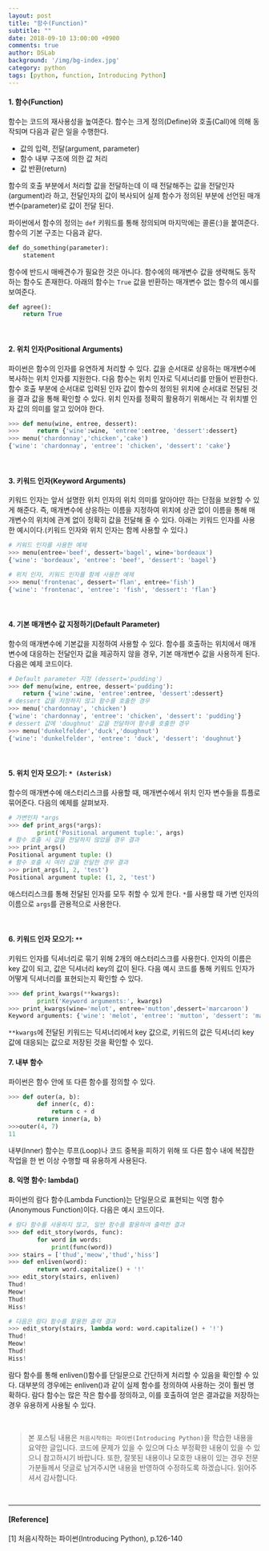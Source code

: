 ```yaml
---
layout: post
title: "함수(Function)"
subtitle: ""
date: 2018-09-10 13:00:00 +0900
comments: true
author: DSLab
background: '/img/bg-index.jpg'
category: python
tags: [python, function, Introducing Python]
---
```


#### 1. 함수(Function)
함수는 코드의 재사용성을 높여준다. 함수는 크게 정의(Define)와 호출(Call)에 의해 동작되며 다음과 같은 일을 수행한다.
  - 값의 입력, 전달(argument, parameter)
  - 함수 내부 구조에 의한 값 처리
  - 값 반환(return)

함수의 호출 부분에서 처리할 값을 전달하는데 이 때 전달해주는 값을 전달인자(argument)라 하고, 전달인자의 값이 복사되어 실제 함수가 정의된 부분에 선언된 매개변수(parameter)로 값이 전달 된다.

파이썬에서 함수의 정의는 `def` 키워드를 통해 정의되며 마지막에는 콜론(:)을 붙여준다. 함수의 기본 구조는 다음과 같다.

```python
def do_something(parameter):
    statement
```

함수에 반드시 매배견수가 필요한 것은 아니다. 함수에의 매개변수 값을 생략해도 동작하는 함수도 존재한다. 아래의 함수는 `True` 값을 반환하는 매개변수 없는 함수의 예시를 보여준다.

```python
def agree():
    return True
```
<br>

#### 2. 위치 인자(Positional Arguments)
파이썬은 함수의 인자를 유연하게 처리할 수 있다. 값을 순서대로 상응하는 매개변수에 복사하는 위치 인자를 지원한다. 다음 함수는 위치 인자로 딕셔너리를 만들어 반환한다. 함수 호출 부분에 순서대로 입력된 인자 값이 함수의 정의된 위치에 순서대로 전달된 것을 결과 값을 통해 확인할 수 있다. 위치 인자를 정확히 활용하기 위해서는 각 위치별 인자 값의 의미를 알고 있어야 한다.
```python
>>> def menu(wine, entree, dessert):
>>>     return {'wine':wine, 'entree':entree, 'dessert':dessert}
>>> menu('chardonnay','chicken','cake')
{'wine': 'chardonnay', 'entree': 'chicken', 'dessert': 'cake'}
```
<br>

#### 3. 키워드 인자(Keyword Arguments)
키워드 인자는 앞서 설명한 위치 인자의 위치 의미를 알아야만 하는 단점을 보완할 수 있게 해준다. 즉, 매개변수에 상응하는 이름을 지정하여 위치에 상관 없이 이름을 통해 매개변수의 위치에 관계 없이 정확히 값을 전달해 줄 수 있다. 아래는 키워드 인자를 사용한 예시이다.(키워드 인자와 위치 인자는 함께 사용할 수 있다.)
```python
# 키워드 인자를 사용한 예제
>>> menu(entree='beef', dessert='bagel', wine='bordeaux')
{'wine': 'bordeaux', 'entree': 'beef', 'dessert': 'bagel'}

# 위치 인자, 키워드 인자를 함께 사용한 예제
>>> menu('frontenac', dessert='flan', entree='fish')
{'wine': 'frontenac', 'entree': 'fish', 'dessert': 'flan'}
```
<br>

#### 4. 기본 매개변수 값 지정하기(Default Parameter)
함수의 매개변수에 기본값을 지정하여 사용할 수 있다. 함수를 호출하는 위치에서 매개변수에 대응하는 전달인자 값을 제공하지 않을 경우, 기본 매개변수 값을 사용하게 된다. 다음은 예제 코드이다.

```python
# Default parameter 지정 (dessert='pudding')
>>> def menu(wine, entree, dessert='pudding'):
	return {'wine':wine, 'entree':entree, 'dessert':dessert}
# dessert 값을 지정하지 않고 함수를 호출한 경우
>>> menu('chardonnay', 'chicken')
{'wine': 'chardonnay', 'entree': 'chicken', 'dessert': 'pudding'}
# dessert 값에 'doughnut' 값을 전달하여 함수를 호출한 경우
>>> menu('dunkelfelder','duck','doughnut')
{'wine': 'dunkelfelder', 'entree': 'duck', 'dessert': 'doughnut'}

```
<br>

#### 5. 위치 인자 모으기: `* (Asterisk)`
함수의 매개변수에 애스터리스크를 사용할 때, 매개변수에서 위치 인자 변수들을 튜플로 묶어준다. 다음의 예제를 살펴보자.
```python
# 가변인자 *args
>>> def print_args(*args):
        print('Positional argument tuple:', args)
# 함수 호출 시 값을 전달하지 않았을 경우 결과        
>>> print_args()
Positional argument tuple: ()
# 함수 호출 시 여러 값을 전달한 경우 결과
>>> print_args(1, 2, 'test')
Positional argument tuple: (1, 2, 'test')
```
애스터리스크를 통해 전달된 인자를 모두 취할 수 있게 한다. `*`를 사용할 때 가변 인자의 이름으로 `args`를 관용적으로 사용한다.

<br>

#### 6. 키워드 인자 모으기: `**`
키워드 인자를 딕셔너리로 묶기 위해 2개의 애스터리스크를 사용한다. 인자의 이름은 key 값이 되고, 값은 딕셔너리 key의 값이 된다. 다음 예시 코드를 통해 키워드 인자가 어떻게 딕셔너리를 표현되는지 확인할 수 있다.
```python
>>> def print_kwargs(**kwargs):
        print('Keyword arguments:', kwargs)
>>> print_kwargs(wine='melot', entree='mutton',dessert='marcaroon')
Keyword arguments: {'wine': 'melot', 'entree': 'mutton', 'dessert': 'marcaroon'}
```
`**kwargs`에 전달된 키워드는 딕셔너리에서 key 값으로, 키워드의 값은 딕셔너리 key 값에 대응되는 값으로 저장된 것을 확인할 수 있다.

#### 7. 내부 함수
파이썬은 함수 안에 또 다른 함수를 정의할 수 있다.

```python
>>> def outer(a, b):
        def inner(c, d):
            return c + d
        return inner(a, b)
>>>outer(4, 7)
11
```
내부(Inner) 함수는 루프(Loop)나 코드 중복을 피하기 위해 또 다른 함수 내에 복잡한 작업을 한 번 이상 수행할 때 유용하게 사용된다.

#### 8. 익명 함수: lambda()
파이썬의 람다 함수(Lambda Function)는 단일문으로 표현되는 익명 함수(Anonymous Function)이다. 다음은 예시 코드이다.

```python
# 람다 함수를 사용하지 않고, 일반 함수를 활용하여 출력한 결과
>>> def edit_story(words, func):
        for word in words:
            print(func(word))
>>> stairs = ['thud','meow','thud','hiss']
>>> def enliven(word):
        return word.capitalize() + '!'
>>> edit_story(stairs, enliven)
Thud!
Meow!
Thud!
Hiss!

# 다음은 람다 함수를 활용한 출력 결과
>>> edit_story(stairs, lambda word: word.capitalize() + '!')
Thud!
Meow!
Thud!
Hiss!
```
람다 함수를 통해 enliven()함수를 단일문으로 간단하게 처리할 수 있음을 확인할 수 있다. 대부분의 경우에는 enliven()과 같이 실제 함수를 정의하여 사용하는 것이 훨씬 명확하다. 람다 함수는 많은 작은 함수를 정의하고, 이를 호출하여 얻은 결과값을 저장하는 경우 유용하게 사용될 수 있다.

<br>

>본 포스팅 내용은 `처음시작하는 파이썬(Introducing Python)`을 학습한 내용을 요약한 글입니다. 코드에 문제가 있을 수 있으며 다소 부정확한 내용이 있을 수 있으니 참고하시기 바랍니다. 또한, 잘못된 내용이나 모호한 내용이 있는 경우 전문가분들께서 덧글로 남겨주시면 내용을 반영하여 수정하도록 하겠습니다. 읽어주셔서 감사합니다.


<br>

---

#### [Reference]

[1] 처음시작하는 파이썬(Introducing Python), p.126-140
